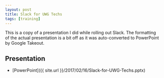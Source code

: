 ```yaml
---
layout: post
title: Slack for UWG Techs
tags: [training]
---
```


This is a copy of a presentation I did while rolling out Slack.
The formatting of the actual presentation is a bit off as it was
auto-converted to PowerPoint by Google Takeout.

## Presentation

* [PowerPoint]({{ site.url }}/2017/02/16/Slack-for-UWG-Techs.pptx)
